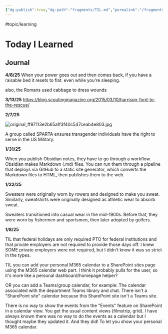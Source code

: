 ```yaml
---
{"dg-publish":true,"dg-path":"fragments/TIL.md","permalink":"/fragments/til/","created":"2025-01-22T23:12:28.535-05:00","updated":"2025-04-09T08:21:08.248-04:00"}
---
```


#topic/learning 
# Today I Learned 
## Journal 

**4/8/25**
When your power goes out and then comes back, if you have a raisable bed it resets to flat. even while you're sleeping.

also, the Romans used cabbage to dress wounds 

**3/13/25**
https://blog.scoutingmagazine.org/2015/03/10/harrison-ford-to-the-rescue/

**2/7/25**

![original_ff97113e2b65a1f3f40c547ceab4e803.jpg](/img/user/garden/trees/attachments/original_ff97113e2b65a1f3f40c547ceab4e803.jpg)

A group called SPARTA ensures transgender individuals have the right to serve in the US Military.

**1/31/25**

When you publish Obsidian notes, they have to go through a workflow. Obsidian makes Markdown (.md) files. You can run them through a pipeline that deploys via GitHub to a static site generator, which converts the Markdown files to HTML, then publishes them to the web.

**1/22/25**

Sweaters were originally worn by rowers and designed to make you sweat. Similarly, sweatshirts were originally designed as athletic wear to absorb sweat.

Sweaters transitioned into casual wear in the mid-1900s. Before that, they were worn by fishermen and sportsmen, then later adopted by golfers.

**1/8/25**

TIL that federal holidays are only required PTO for federal institutions and that private employers are not required to provide those days off. I knew SOME private employers were not required, but I didn’t know it was so strict in the types.

TIL you can add your personal M365 calendar to a SharePoint sites page using the M365 calendar web part. I think it probably pulls for the user, so it's more like a personal dashboard/homepage helper?

OR you can add a Teams/group calendar, for example: The calendar associated with the department Teams library and chat. There isn't a "SharePoint site" calendar because this SharePoint site isn't a Teams site.

There is no way to show the events from the "Events" feature on SharePoint in a calendar view. You get the usual content views (filmstrip, grid). I have always known there was no way to do the events as a calendar but I thought maybe they updated it. And they did! To let you show your personal M365 calendar.


